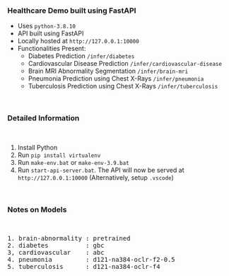 ### **Healthcare Demo built using FastAPI**<br>

- Uses `python-3.8.10`
- API built using FastAPI
- Locally hosted at `http://127.0.0.1:10000`
- Functionalities Present:
    - Diabetes Prediction `/infer/diabetes`<br>
    - Cardiovascular Disease Prediction `/infer/cardiovascular-disease`<br>
    - Brain MRI Abnormality Segmentation `/infer/brain-mri`<br>
    - Pneumonia Prediction using Chest X-Rays `/infer/pneumonia`<br>
    - Tuberculosis Prediction using Chest X-Rays `/infer/tuberculosis`<br>

<br>

### **Detailed Information**

<br>

1. Install Python
2. Run `pip install virtualenv`
3. Run `make-env.bat` or `make-env-3.9.bat`
4. Run `start-api-server.bat`. The API will now be served at `http://127.0.0.1:10000` (Alternatively, setup `.vscode`)

<br>

### **Notes on Models**

<br>

<pre>
1. brain-abnormality : pretrained
2. diabetes          : gbc
3, cardiovascular    : abc
4. pneumonia         : d121-na384-oclr-f2-0.5
5. tuberculosis      : d121-na384-oclr-f4
</pre>